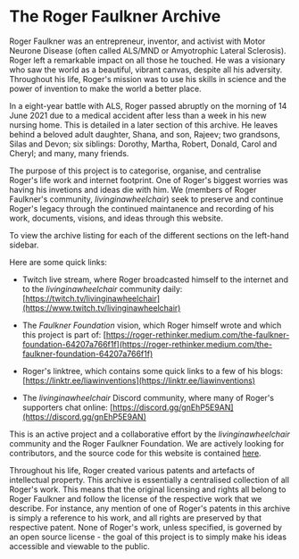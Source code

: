 # The Roger Faulkner Archive 

Roger Faulkner was an entrepreneur, inventor, and activist with Motor Neurone Disease (often called ALS/MND or Amyotrophic Lateral Sclerosis). Roger left a remarkable impact on all those he touched. He was a visionary who saw the world as a beautiful, vibrant canvas, despite all his adversity. Throughout his life, Roger's mission was to use his skills in science and the power of invention to make the world a better place.

In a eight-year battle with ALS, Roger passed abruptly on the morning of 14 June 2021 due to a medical accident after less than a week in his new nursing home. This is detailed in a later section of this archive. He leaves behind a beloved adult daughter, Shana, and son, Rajeev; two grandsons, Silas and Devon; six siblings: Dorothy, Martha, Robert, Donald, Carol and Cheryl; and many, many friends.

The purpose of this project is to categorise, organise, and centralise Roger's life work and internet footprint. One of Roger's biggest worries was having his invetions and ideas die with him. We (members of Roger Faulkner's community, _livinginawheelchair_) seek to preserve and continue Roger's legacy through the continued maintanence and recording of his work, documents, visions, and ideas through this website.

To view the archive listing for each of the different sections on the left-hand sidebar.

Here are some quick links:

* Twitch live stream, where Roger broadcasted himself to the internet and to the _livinginawheelchair_ community daily: [https://twitch.tv/livinginawheelchair](https://www.twitch.tv/livinginawheelchair)

* The _Faulkner Foundation_ vision, which Roger himself wrote and which this project is part of: [https://roger-rethinker.medium.com/the-faulkner-foundation-64207a766f1f](https://roger-rethinker.medium.com/the-faulkner-foundation-64207a766f1f) 

* Roger's linktree, which contains some quick links to a few of his blogs: [https://linktr.ee/liawinventions](https://linktr.ee/liawinventions)

* The _livinginawheelchair_ Discord community, where many of Roger's supporters chat online: [https://discord.gg/gnEhP5E9AN](https://discord.gg/gnEhP5E9AN)

This is an active project and a collaborative effort by the _livinginawheelchair_ community and the Roger Faulkner Foundation. We are actively looking for contributors, and the source code for this website is contained [here](https://github.com/Living-in-a-Wheelchair/rogerfaulknerarchive.com).

Throughout his life, Roger created various patents and artefacts of intellectual property. This archive is essentially a centralised collection of all Roger's work. This means that the original licensing and rights all belong to Roger Faulkner and follow the license of the respective work that we describe. For instance, any mention of one of Roger's patents in this archive is simply a reference to his work, and all rights are preserved by that respective patent. None of Roger's work, unless specified, is governed by an open source license - the goal of this project is to simply make his ideas accessible and viewable to the public.
